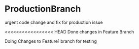 # ProductionBranch

urgent code change and fix for production issue

<<<<<<<<<<<<<<<<< HEAD Done changes in Feature Branch


Doing Changes to Feature1 branch for testing
